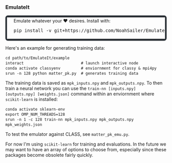 ### EmulateIt

<table style="border: 5px solid #2b3137; border-radius: 8px;">
  <tr>
    <td style="border: none; vertical-align: top;">
      <img src="https://raw.githubusercontent.com/NoahSailer/EmulateIt/main/figures/emuditto.png" alt="Emuditto" width="130"/>
    </td>
    <td style="border: none; vertical-align: top;">
      Emulate whatever your ❤️ desires. Install with:<br>
      <pre>pip install -v git+https://github.com/NoahSailer/EmulateIt</pre>
    </td>
  </tr>
</table>

Here's an example for generating training data:
```
cd path/to/EmulateIt/example
interact                         # launch interactive node
conda activate classyenv         # enviornment for classy & mpi4py
srun -n 128 python matter_pk.py  # generates training data
```
The training data is saved as `mpk_inputs.npy` and `mpk_outputs.npy`. To then train a neural network
you can use the `train-nn [inputs.npy] [outputs.npy] [weights.json]` command within an enviornment 
where `scikit-learn` is installed:
```
conda activate sklearn-env
export OMP_NUM_THREADS=128                                          
srun -n 1 -c 128 train-nn mpk_inputs.npy mpk_outputs.npy mpk_weights.json
```
To test the emulator against CLASS, see `matter_pk_emu.py`.



For now I'm using `scikit-learn` for training and evaluations. In the future we may want to have an 
array of options to choose from, especially since these packages become obsolete fairly quickly.
